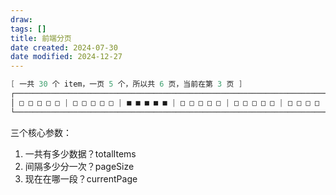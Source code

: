 ```yaml
---
draw:
tags: []
title: 前端分页
date created: 2024-07-30
date modified: 2024-12-27
---
```


```Java
[ 一共 30 个 item，一页 5 个，所以共 6 页，当前在第 3 页 ]
┌───────────────────────────────────────────────────────────────────────┐
│ □ □ □ □ □ | □ □ □ □ □ | ■ ■ ■ ■ ■ | □ □ □ □ □ | □ □ □ □ □ | □ □ □ □   │
└───────────────────────────────────────────────────────────────────────┘
```

三个核心参数：

1. 一共有多少数据？totalItems
2. 间隔多少分一次？pageSize
3. 现在在哪一段？currentPage
